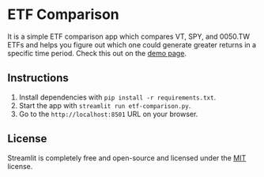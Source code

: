 # ETF Comparison
It is a simple ETF comparison app which compares VT, SPY, and 0050.TW ETFs and helps you figure out which one could generate greater returns in a specific time period. Check this out on the [demo page][1].

## Instructions
1. Install dependencies with `pip install -r requirements.txt`.
2. Start the app with `streamlit run etf-comparison.py`.
3. Go to the `http://localhost:8501` URL on your browser.

## License
Streamlit is completely free and open-source and licensed under the [MIT][2] license.

[1]: https://share.streamlit.io/evanxd/etf-comparison/main/etf-comparison.py
[2]: LICENSE
